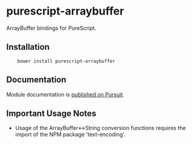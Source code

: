 # purescript-arraybuffer

ArrayBuffer bindings for PureScript.


## Installation

```
	bower install purescript-arraybuffer
```

## Documentation

Module documentation is [published on Pursuit](http://pursuit.purescript.org/packages/purescript-arraybuffer).


## Important Usage Notes

- Usage of the ArrayBuffer<->String conversion functions requires the import of the NPM package 'text-encoding'.

